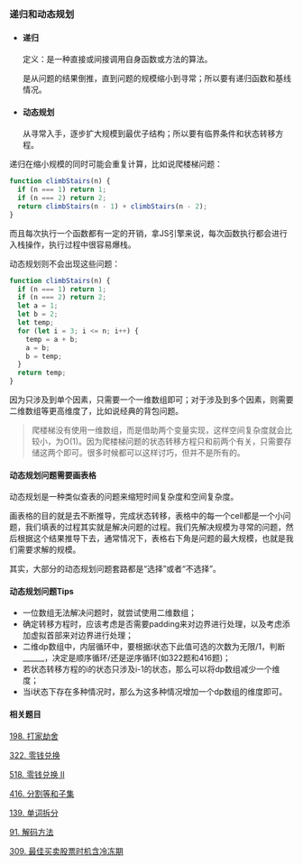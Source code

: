 ### 递归和动态规划

- #### 递归

  定义：是一种直接或间接调用自身函数或方法的算法。

  是从问题的结果倒推，直到问题的规模缩小到寻常；所以要有递归函数和基线情况。

- #### 动态规划

  从寻常入手，逐步扩大规模到最优子结构；所以要有临界条件和状态转移方程。

递归在缩小规模的同时可能会重复计算，比如说爬楼梯问题：

```javascript
function climbStairs(n) {
  if (n === 1) return 1;
  if (n === 2) return 2;
  return climbStairs(n - 1) + climbStairs(n - 2);
}
```

而且每次执行一个函数都有一定的开销，拿JS引擎来说，每次函数执行都会进行入栈操作，执行过程中很容易爆栈。

动态规划则不会出现这些问题：

```javascript
function climbStairs(n) {
  if (n === 1) return 1;
  if (n === 2) return 2;
  let a = 1;
  let b = 2;
  let temp;
  for (let i = 3; i <= n; i++) {
    temp = a + b;
    a = b;
    b = temp;
  }
  return temp;
}
```

因为只涉及到单个因素，只需要一个一维数组即可；对于涉及到多个因素，则需要二维数组等更高维度了，比如说经典的背包问题。

> 爬楼梯没有使用一维数组，而是借助两个变量实现，这样空间复杂度就会比较小，为O(1)。因为爬楼梯问题的状态转移方程只和前两个有关，只需要存储这两个即可。很多时候都可以这样讨巧，但并不是所有的。



#### 动态规划问题需要画表格

动态规划是一种类似查表的问题来缩短时间复杂度和空间复杂度。

画表格的目的就是去不断推导，完成状态转移，表格中的每一个cell都是一个小问题，我们填表的过程其实就是解决问题的过程。我们先解决规模为寻常的问题，然后根据这个结果推导下去，通常情况下，表格右下角是问题的最大规模，也就是我们需要求解的规模。

其实，大部分的动态规划问题套路都是“选择”或者“不选择”。



#### 动态规划问题Tips

- 一位数组无法解决问题时，就尝试使用二维数组；
- 确定转移方程时，应该考虑是否需要padding来对边界进行处理，以及考虑添加虚拟首部来对边界进行处理；
- 二维dp数组中，内层循环中，要根据i状态下此值可选的次数为无限/1，判断______，决定是顺序循环/还是逆序循环(如322题和416题)；
- 若状态转移方程的i的状态只涉及i-1的状态，那么可以将dp数组减少一个维度；
- 当i状态下存在多种情况时，那么为这多种情况增加一个dp数组的维度即可。



#### 相关题目

[198. 打家劫舍](https://leetcode-cn.com/problems/house-robber/)

[322. 零钱兑换](https://leetcode-cn.com/problems/coin-change/)

[518. 零钱兑换 II](https://leetcode-cn.com/problems/coin-change-2/)

[416. 分割等和子集](https://leetcode-cn.com/problems/partition-equal-subset-sum/)

[139. 单词拆分](https://leetcode-cn.com/problems/word-break/)

[91. 解码方法](https://leetcode-cn.com/problems/decode-ways/)

[309. 最佳买卖股票时机含冷冻期](https://leetcode-cn.com/problems/best-time-to-buy-and-sell-stock-with-cooldown/)










